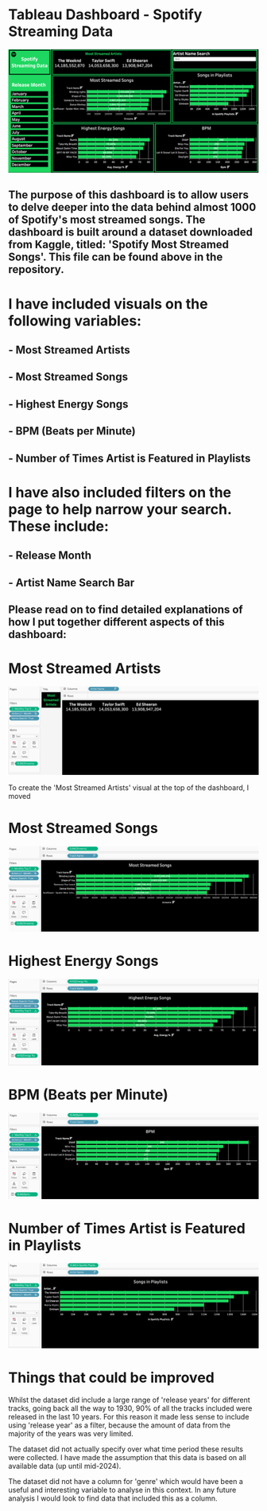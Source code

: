 # Tableau Dashboard - Spotify Streaming Data

![Dashboard Preview](Screenshots/Spotify-Streaming-Data-Dashboard.png)

## The purpose of this dashboard is to allow users to delve deeper into the data behind almost 1000 of Spotify's most streamed songs. The dashboard is built around a dataset downloaded from Kaggle, titled: 'Spotify Most Streamed Songs'. This file can be found above in the repository. 

# I have included visuals on the following variables:

## - Most Streamed Artists
## - Most Streamed Songs
## - Highest Energy Songs
## - BPM (Beats per Minute)
## - Number of Times Artist is Featured in Playlists

# I have also included filters on the page to help narrow your search. These include:

## - Release Month
## - Artist Name Search Bar

## Please read on to find detailed explanations of how I put together different aspects of this dashboard:

# Most Streamed Artists

![Most Streamed Artists Preview](Screenshots/Most-Streamed-Artists.png)

To create the 'Most Streamed Artists' visual at the top of the dashboard, I moved 

# Most Streamed Songs

![Most Streamed Songs Preview](Screenshots/Most-Streamed-Songs.png)

#  Highest Energy Songs

![Highest Energy Songs Preview](Screenshots/Highest-Energy-Songs.png)

# BPM (Beats per Minute)

![BPM (Beats Per Minute) Preview](Screenshots/Highest-BPM.png)

# Number of Times Artist is Featured in Playlists

![Songs in Playlists Preview](Screenshots/Songs-in-Playlists.png)


# Things that could be improved

Whilst the dataset did include a large range of 'release years' for different tracks, going back all the way to 1930, 90% of all the tracks included were released in the last 10 years. For this reason it made less sense to include using 'release year' as a filter, because the amount of data from the majority of the years was very limited.

The dataset did not actually specify over what time period these results were collected. I have made the assumption that this data is based on all available data (up until mid-2024).

The dataset did not have a column for 'genre' which would have been a useful and interesting variable to analyse in this context. In any future analysis I would look to find data that included this as a column.
